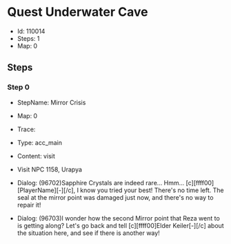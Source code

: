 # Quest Underwater Cave

- Id: 110014
- Steps: 1
- Map: 0

## Steps

### Step 0
- StepName:  Mirror Crisis
- Map:  0
- Trace:  
- Type:  acc_main
- Content:  visit
- Visit NPC 1158, Urapya

- Dialog: (96702)Sapphire Crystals are indeed rare... Hmm... [c][ffff00][PlayerName][-][/c], I know you tried your best! There's no time left. The seal at the mirror point was damaged just now, and there's no way to repair it! 
- Dialog: (96703)I wonder how the second Mirror point that Reza went to is getting along? Let's go back and tell [c][ffff00]Elder Keiler[-][/c] about the situation here, and see if there is another way!


